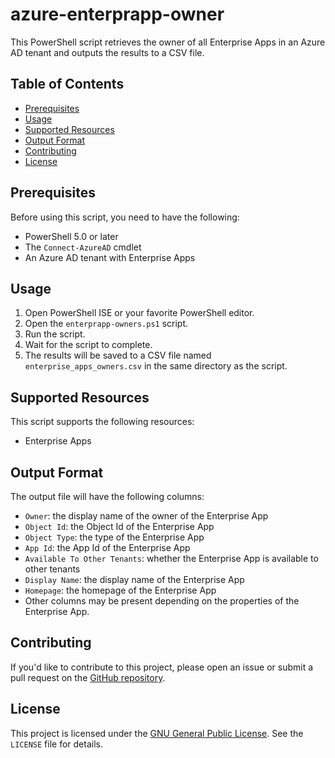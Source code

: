 # azure-enterprapp-owner

This PowerShell script retrieves the owner of all Enterprise Apps in an Azure AD tenant and outputs the results to a CSV file.

## Table of Contents

- [Prerequisites](#prerequisites)
- [Usage](#usage)
- [Supported Resources](#supported-resources)
- [Output Format](#output-format)
- [Contributing](#contributing)
- [License](#license)

## Prerequisites

Before using this script, you need to have the following:

- PowerShell 5.0 or later
- The `Connect-AzureAD` cmdlet
- An Azure AD tenant with Enterprise Apps

## Usage

1. Open PowerShell ISE or your favorite PowerShell editor.
2. Open the `enterprapp-owners.ps1` script.
3. Run the script.
4. Wait for the script to complete.
5. The results will be saved to a CSV file named `enterprise_apps_owners.csv` in the same directory as the script.

## Supported Resources

This script supports the following resources:

- Enterprise Apps

## Output Format

The output file will have the following columns:

- `Owner`: the display name of the owner of the Enterprise App
- `Object Id`: the Object Id of the Enterprise App
- `Object Type`: the type of the Enterprise App
- `App Id`: the App Id of the Enterprise App
- `Available To Other Tenants`: whether the Enterprise App is available to other tenants
- `Display Name`: the display name of the Enterprise App
- `Homepage`: the homepage of the Enterprise App
- Other columns may be present depending on the properties of the Enterprise App.

## Contributing

If you'd like to contribute to this project, please open an issue or submit a pull request on the [GitHub repository](https://github.com/Giuslock/azure-enterprapp-owner).

## License

This project is licensed under the [GNU General Public License](https://www.gnu.org/licenses/gpl-3.0.en.html). See the `LICENSE` file for details.
